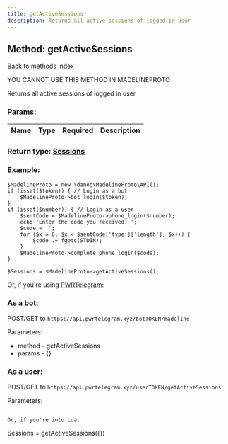 ```yaml
---
title: getActiveSessions
description: Returns all active sessions of logged in user
---
```

## Method: getActiveSessions  
[Back to methods index](index.md)


YOU CANNOT USE THIS METHOD IN MADELINEPROTO


Returns all active sessions of logged in user

### Params:

| Name     |    Type       | Required | Description |
|----------|:-------------:|:--------:|------------:|


### Return type: [Sessions](../types/Sessions.md)

### Example:


```
$MadelineProto = new \danog\MadelineProto\API();
if (isset($token)) { // Login as a bot
    $MadelineProto->bot_login($token);
}
if (isset($number)) { // Login as a user
    $sentCode = $MadelineProto->phone_login($number);
    echo 'Enter the code you received: ';
    $code = '';
    for ($x = 0; $x < $sentCode['type']['length']; $x++) {
        $code .= fgetc(STDIN);
    }
    $MadelineProto->complete_phone_login($code);
}

$Sessions = $MadelineProto->getActiveSessions();
```

Or, if you're using [PWRTelegram](https://pwrtelegram.xyz):

### As a bot:

POST/GET to `https://api.pwrtelegram.xyz/botTOKEN/madeline`

Parameters:

* method - getActiveSessions
* params - {}



### As a user:

POST/GET to `https://api.pwrtelegram.xyz/userTOKEN/getActiveSessions`

Parameters:



```

Or, if you're into Lua:

```
Sessions = getActiveSessions({})
```


